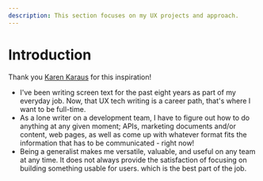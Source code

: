 ```yaml
---
description: This section focuses on my UX projects and approach.
---
```


# Introduction

Thank you [Karen Karaus](https://www.linkedin.com/pulse/how-get-ux-writing-field-guide-katherine-karaus/) for this inspiration!

* I've been writing screen text for the past eight years as part of my everyday job. Now, that UX tech writing is a career path, that's where I want to be full-time.
* As a lone writer on a development team, I have to figure out how to do anything at any given moment; APIs, marketing documents and/or content, web pages, as well as come up with whatever format fits the information that has to be communicated - right now!&#x20;
* Being a generalist makes me versatile, valuable, and useful on any team at any time. It does not always provide the satisfaction of focusing on building something usable for users. which is the best part of the job.
